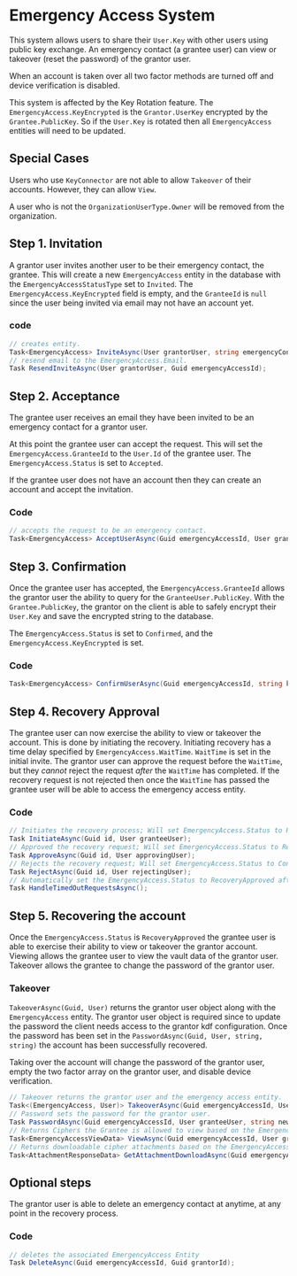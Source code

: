 # Emergency Access System
This system allows users to share their `User.Key` with other users using public key exchange. An emergency contact (a grantee user) can view or takeover (reset the password) of the grantor user.

When an account is taken over all two factor methods are turned off and device verification is disabled.

This system is affected by the Key Rotation feature. The `EmergencyAccess.KeyEncrypted` is the `Grantor.UserKey` encrypted by the `Grantee.PublicKey`. So if the `User.Key` is rotated then all `EmergencyAccess` entities will need to be updated.

## Special Cases
Users who use `KeyConnector` are not able to allow `Takeover` of their accounts. However, they can allow `View`.

A user who is not the `OrganizationUserType.Owner` will be removed from the organization.

## Step 1. Invitation

A grantor user invites another user to be their emergency contact, the grantee. This will create a new `EmergencyAccess` entity in the database with the `EmergencyAccessStatusType` set to `Invited`.
The `EmergencyAccess.KeyEncrypted` field is empty, and the `GranteeId` is `null` since the user being invited via email may not have an account yet.

### code
```csharp
// creates entity.
Task<EmergencyAccess> InviteAsync(User grantorUser, string emergencyContactEmail, EmergencyAccessType accessType, int waitTime);
// resend email to the EmergencyAccess.Email.
Task ResendInviteAsync(User grantorUser, Guid emergencyAccessId);
```

## Step 2. Acceptance

The grantee user receives an email they have been invited to be an emergency contact for a grantor user.

At this point the grantee user can accept the request. This will set the `EmergencyAccess.GranteeId` to the `User.Id` of the grantee user. The `EmergencyAccess.Status` is set to `Accepted`.

If the grantee user does not have an account then they can create an account and accept the invitation.

### Code
```csharp
// accepts the request to be an emergency contact.
Task<EmergencyAccess> AcceptUserAsync(Guid emergencyAccessId, User granteeUser, string token, IUserService userService);
```

## Step 3. Confirmation

Once the grantee user has accepted, the `EmergencyAccess.GranteeId` allows the grantor user the ability to query for the `GranteeUser.PublicKey`. With the `Grantee.PublicKey`, the grantor on the client is able to safely encrypt their `User.Key` and save the encrypted string to the database.

The `EmergencyAccess.Status` is set to `Confirmed`, and the `EmergencyAccess.KeyEncrypted` is set.

### Code
```csharp
Task<EmergencyAccess> ConfirmUserAsync(Guid emergencyAccessId, string key, Guid grantorId);
```

## Step 4. Recovery Approval

The grantee user can now exercise the ability to view or takeover the account. This is done by initiating the recovery. Initiating recovery has a time delay specified by `EmergencyAccess.WaitTime`. `WaitTime` is set in the initial invite. The grantor user can approve the request before the `WaitTime`, but they _cannot_ reject the request _after_ the `WaitTime` has completed. If the recovery request is not rejected then once the `WaitTime` has passed the grantee user will be able to access the emergency access entity.

### Code
```csharp
// Initiates the recovery process; Will set EmergencyAccess.Status to RecoveryInitiated.
Task InitiateAsync(Guid id, User granteeUser);
// Approved the recovery request; Will set EmergencyAccess.Status to RecoveryApproved.
Task ApproveAsync(Guid id, User approvingUser);
// Rejects the recovery request; Will set EmergencyAccess.Status to Confirmed.
Task RejectAsync(Guid id, User rejectingUser);
// Automatically set the EmergencyAccess.Status to RecoveryApproved after WaitTime has passed.
Task HandleTimedOutRequestsAsync();
```

## Step 5. Recovering the account

Once the `EmergencyAccess.Status` is `RecoveryApproved` the grantee user is able to exercise their ability to view or takeover the grantor account. Viewing allows the grantee user to view the vault data of the grantor user. Takeover allows the grantee to change the password of the grantor user.

### Takeover
`TakeoverAsync(Guid, User)` returns the grantor user object along with the `EmergencyAccess` entity. The grantor user object is required since to update the password the client needs access to the grantor kdf configuration. Once the password has been set in the `PasswordAsync(Guid, User, string, string)` the account has been successfully recovered.

Taking over the account will change the password of the grantor user, empty the two factor array on the grantor user, and disable device verification.

```csharp
// Takeover returns the grantor user and the emergency access entity.
Task<(EmergencyAccess, User)> TakeoverAsync(Guid emergencyAccessId, User granteeUser);
// Password sets the password for the grantor user.
Task PasswordAsync(Guid emergencyAccessId, User granteeUser, string newMasterPasswordHash, string key);
// Returns Ciphers the Grantee is allowed to view based on the EmergencyAccess status.
Task<EmergencyAccessViewData> ViewAsync(Guid emergencyAccessId, User granteeUser);
// Returns downloadable cipher attachments based on the EmergencyAccess status.
Task<AttachmentResponseData> GetAttachmentDownloadAsync(Guid emergencyAccessId, Guid cipherId, string attachmentId, User granteeUser);
```

## Optional steps

The grantor user is able to delete an emergency contact at anytime, at any point in the recovery process.

### Code
```csharp
// deletes the associated EmergencyAccess Entity
Task DeleteAsync(Guid emergencyAccessId, Guid grantorId);
```
